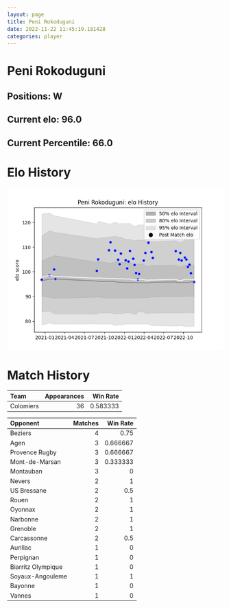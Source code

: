 ```yaml
---  
layout: page  
title: Peni Rokoduguni  
date: 2022-11-22 11:45:19.181428  
categories: player  
---
```

# Peni Rokoduguni

## Positions: W

## Current elo: 96.0

## Current Percentile: 66.0

# Elo History


![elo history](history_PeniRokoduguni.png)
# Match History


| Team      |   Appearances |   Win Rate |
|:----------|--------------:|-----------:|
| Colomiers |            36 |   0.583333 |

| Opponent           |   Matches |   Win Rate |
|:-------------------|----------:|-----------:|
| Beziers            |         4 |   0.75     |
| Agen               |         3 |   0.666667 |
| Provence Rugby     |         3 |   0.666667 |
| Mont-de-Marsan     |         3 |   0.333333 |
| Montauban          |         3 |   0        |
| Nevers             |         2 |   1        |
| US Bressane        |         2 |   0.5      |
| Rouen              |         2 |   1        |
| Oyonnax            |         2 |   1        |
| Narbonne           |         2 |   1        |
| Grenoble           |         2 |   1        |
| Carcassonne        |         2 |   0.5      |
| Aurillac           |         1 |   0        |
| Perpignan          |         1 |   0        |
| Biarritz Olympique |         1 |   0        |
| Soyaux-Angouleme   |         1 |   1        |
| Bayonne            |         1 |   0        |
| Vannes             |         1 |   0        |